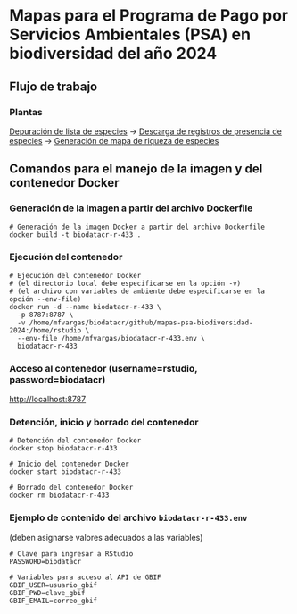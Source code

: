 # Mapas para el Programa de Pago por Servicios Ambientales (PSA) en biodiversidad del año 2024

## Flujo de trabajo

### Plantas

[Depuración de lista de especies](https://biodatacr.github.io/mapas-psa-biodiversidad-2024/src/data/depuracion-lista-especies-plantas.html) -> [Descarga de registros de presencia de especies](https://biodatacr.github.io/mapas-psa-biodiversidad-2024/src/data/descarga-registros-presencia-especies-plantas.html) -> [Generación de mapa de riqueza de especies](https://biodatacr.github.io/mapas-psa-biodiversidad-2024/src/data/generacion-mapa-riqueza-especies-plantas.html)

## Comandos para el manejo de la imagen y del contenedor Docker

### Generación de la imagen a partir del archivo Dockerfile
```shell
# Generación de la imagen Docker a partir del archivo Dockerfile
docker build -t biodatacr-r-433 .
```

### Ejecución del contenedor
```shell
# Ejecución del contenedor Docker
# (el directorio local debe especificarse en la opción -v)
# (el archivo con variables de ambiente debe especificarse en la opción --env-file)
docker run -d --name biodatacr-r-433 \
  -p 8787:8787 \
  -v /home/mfvargas/biodatacr/github/mapas-psa-biodiversidad-2024:/home/rstudio \
  --env-file /home/mfvargas/biodatacr-r-433.env \
  biodatacr-r-433
```
  
### Acceso al contenedor (username=rstudio, password=biodatacr)
[http://localhost:8787](http://localhost:8787)

### Detención, inicio y borrado del contenedor
```shell
# Detención del contenedor Docker
docker stop biodatacr-r-433

# Inicio del contenedor Docker
docker start biodatacr-r-433

# Borrado del contenedor Docker
docker rm biodatacr-r-433
```

### Ejemplo de contenido del archivo `biodatacr-r-433.env`
(deben asignarse valores adecuados a las variables)
```shell
# Clave para ingresar a RStudio
PASSWORD=biodatacr

# Variables para acceso al API de GBIF
GBIF_USER=usuario_gbif
GBIF_PWD=clave_gbif
GBIF_EMAIL=correo_gbif
```